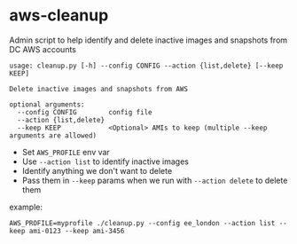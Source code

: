 # aws-cleanup

Admin script to help identify and delete inactive images and snapshots from DC AWS accounts

```
usage: cleanup.py [-h] --config CONFIG --action {list,delete} [--keep KEEP]

Delete inactive images and snapshots from AWS

optional arguments:
  --config CONFIG        config file
  --action {list,delete}
  --keep KEEP            <Optional> AMIs to keep (multiple --keep arguments are allowed)
```

* Set `AWS_PROFILE` env var
* Use `--action list` to identify inactive images
* Identify anything we don't want to delete
* Pass them in `--keep` params when we run with `--action delete` to delete them


example:

```
AWS_PROFILE=myprofile ./cleanup.py --config ee_london --action list --keep ami-0123 --keep ami-3456
```
